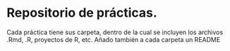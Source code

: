 # Repositorio de prácticas. 
Cada práctica tiene sus carpeta, dentro de la cual se incluyen los archivos .Rmd, .R, proyectos de R, etc. Añado también a cada carpeta un README
